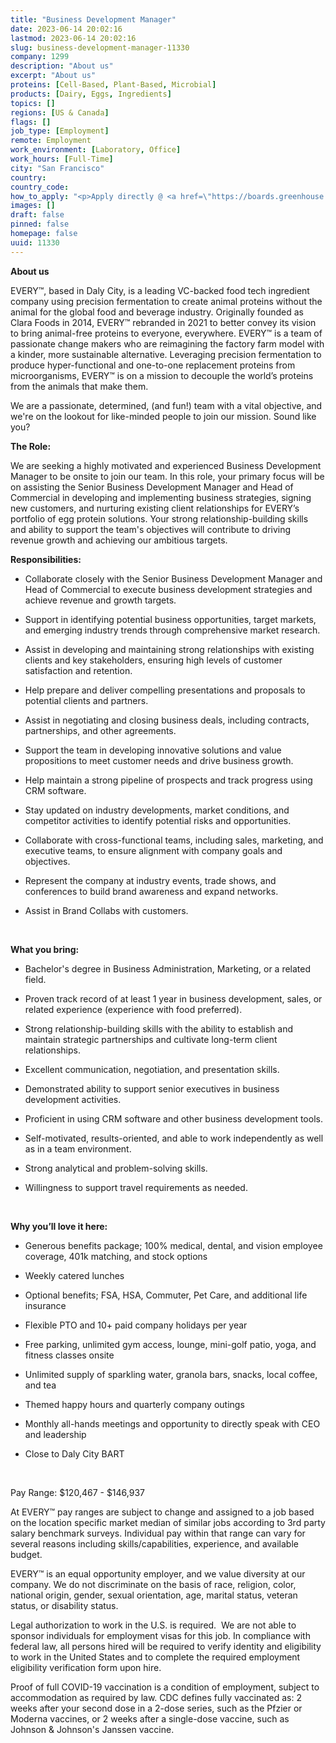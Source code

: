 ```yaml
---
title: "Business Development Manager"
date: 2023-06-14 20:02:16
lastmod: 2023-06-14 20:02:16
slug: business-development-manager-11330
company: 1299
description: "About us"
excerpt: "About us"
proteins: [Cell-Based, Plant-Based, Microbial]
products: [Dairy, Eggs, Ingredients]
topics: []
regions: [US & Canada]
flags: []
job_type: [Employment]
remote: Employment
work_environment: [Laboratory, Office]
work_hours: [Full-Time]
city: "San Francisco"
country: 
country_code: 
how_to_apply: "<p>Apply directly @ <a href=\"https://boards.greenhouse.io/theeverycompany/jobs/4906040004\">https://boards.greenhouse.io/theeverycompany/jobs/4906040004</a></p>"
images: []
draft: false
pinned: false
homepage: false
uuid: 11330
---
```

<p><strong>About us</strong></p>
<p>EVERY™, based in Daly City, is a leading VC-backed food tech ingredient company using precision fermentation to create animal proteins without the animal for the global food and beverage industry. Originally founded as Clara Foods in 2014, EVERY™ rebranded in 2021 to better convey its vision to bring animal-free proteins to everyone, everywhere. EVERY™ is a team of passionate change makers who are reimagining the factory farm model with a kinder, more sustainable alternative. Leveraging precision fermentation to produce hyper-functional and one-to-one replacement proteins from microorganisms, EVERY™ is on a mission to decouple the world’s proteins from the animals that make them.</p>
<p>We are a passionate, determined, (and fun!) team with a vital objective, and we're on the lookout for like-minded people to join our mission. Sound like you?</p>
<p><strong>The Role:</strong></p>
<p>We are seeking a highly motivated and experienced Business Development Manager to be onsite to join our team. In this role, your primary focus will be on assisting the Senior Business Development Manager and Head of Commercial in developing and implementing business strategies, signing new customers, and nurturing existing client relationships for EVERY’s portfolio of egg protein solutions. Your strong relationship-building skills and ability to support the team's objectives will contribute to driving revenue growth and achieving our ambitious targets.</p>
<p><strong>Responsibilities:</strong></p>
<ul>
<li>
<p>Collaborate closely with the Senior Business Development Manager and Head of Commercial to execute business development strategies and achieve revenue and growth targets.</p>
</li>
<li>
<p>Support in identifying potential business opportunities, target markets, and emerging industry trends through comprehensive market research.</p>
</li>
<li>
<p>Assist in developing and maintaining strong relationships with existing clients and key stakeholders, ensuring high levels of customer satisfaction and retention.</p>
</li>
<li>
<p>Help prepare and deliver compelling presentations and proposals to potential clients and partners.</p>
</li>
<li>
<p>Assist in negotiating and closing business deals, including contracts, partnerships, and other agreements.</p>
</li>
<li>
<p>Support the team in developing innovative solutions and value propositions to meet customer needs and drive business growth.</p>
</li>
<li>
<p>Help maintain a strong pipeline of prospects and track progress using CRM software.</p>
</li>
<li>
<p>Stay updated on industry developments, market conditions, and competitor activities to identify potential risks and opportunities.</p>
</li>
<li>
<p>Collaborate with cross-functional teams, including sales, marketing, and executive teams, to ensure alignment with company goals and objectives.</p>
</li>
<li>
<p>Represent the company at industry events, trade shows, and conferences to build brand awareness and expand networks.</p>
</li>
<li>
<p>Assist in Brand Collabs with customers.</p>
</li>
</ul>
<p> </p>
<p><strong>What you bring: </strong></p>
<ul>
<li>
<p>Bachelor's degree in Business Administration, Marketing, or a related field.</p>
</li>
<li>
<p>Proven track record of at least 1 year in business development, sales, or related experience (experience with food preferred).</p>
</li>
<li>
<p>Strong relationship-building skills with the ability to establish and maintain strategic partnerships and cultivate long-term client relationships.</p>
</li>
<li>
<p>Excellent communication, negotiation, and presentation skills.</p>
</li>
<li>
<p>Demonstrated ability to support senior executives in business development activities.</p>
</li>
<li>
<p>Proficient in using CRM software and other business development tools.</p>
</li>
<li>
<p>Self-motivated, results-oriented, and able to work independently as well as in a team environment.</p>
</li>
<li>
<p>Strong analytical and problem-solving skills.</p>
</li>
<li>
<p>Willingness to support travel requirements as needed.</p>
</li>
</ul>
<p> </p>
<p><strong>Why you’ll love it here:</strong></p>
<ul>
<li>
<p>Generous benefits package; 100% medical, dental, and vision employee coverage, 401k matching, and stock options</p>
</li>
<li>
<p>Weekly catered lunches</p>
</li>
<li>
<p>Optional benefits; FSA, HSA, Commuter, Pet Care, and additional life insurance</p>
</li>
<li>
<p>Flexible PTO and 10+ paid company holidays per year</p>
</li>
<li>
<p>Free parking, unlimited gym access, lounge, mini-golf patio, yoga, and fitness classes onsite</p>
</li>
<li>
<p>Unlimited supply of sparkling water, granola bars, snacks, local coffee, and tea</p>
</li>
<li>
<p>Themed happy hours and quarterly company outings</p>
</li>
<li>
<p>Monthly all-hands meetings and opportunity to directly speak with CEO and leadership</p>
</li>
<li>
<p>Close to Daly City BART</p>
</li>
</ul>
<p> </p>
<p>Pay Range: $120,467 - $146,937</p>
<p>At EVERY™ pay ranges are subject to change and assigned to a job based on the location specific market median of similar jobs according to 3rd party salary benchmark surveys. Individual pay within that range can vary for several reasons including skills/capabilities, experience, and available budget.</p>
<p>EVERY™ is an equal opportunity employer, and we value diversity at our company. We do not discriminate on the basis of race, religion, color, national origin, gender, sexual orientation, age, marital status, veteran status, or disability status. </p>
<p>Legal authorization to work in the U.S. is required.  We are not able to sponsor individuals for employment visas for this job. In compliance with federal law, all persons hired will be required to verify identity and eligibility to work in the United States and to complete the required employment eligibility verification form upon hire.</p>
<p>Proof of full COVID-19 vaccination is a condition of employment, subject to accommodation as required by law. CDC defines fully vaccinated as: 2 weeks after your second dose in a 2-dose series, such as the Pfzier or Moderna vaccines, or 2 weeks after a single-dose vaccine, such as Johnson & Johnson's Janssen vaccine.</p>
